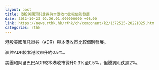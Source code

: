 ```yaml
---
layout: post
title: 港股美國預託證券與本港收市比較個別發展
date: 2022-10-25 06:56:01.000000000 +08:00
link: https://news.rthk.hk/rthk/ch/component/k2/1672525-20221025.htm
categories: rthk
---
```


港股美國預託證券（ADR）與本港收市比較個別發展。

滙控ADR較本港收市升約0.5%。

美團和阿里巴巴ADR較本港收市微升0.3%至0.5%，但騰訊則跌逾2%。
